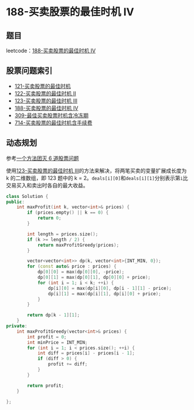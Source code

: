 # 188-买卖股票的最佳时机 IV

## 题目

leetcode：[188-买卖股票的最佳时机 IV](https://leetcode-cn.com/problems/best-time-to-buy-and-sell-stock-iv/)

## 股票问题索引

- [121-买卖股票的最佳时机](https://leetcode-cn.com/problems/best-time-to-buy-and-sell-stock/)
- [122-买卖股票的最佳时机 II](https://leetcode-cn.com/problems/best-time-to-buy-and-sell-stock-ii/)
- [123-买卖股票的最佳时机 III](https://leetcode-cn.com/problems/best-time-to-buy-and-sell-stock-iii/)
- [188-买卖股票的最佳时机 IV](https://leetcode-cn.com/problems/best-time-to-buy-and-sell-stock-iv/)
- [309-最佳买卖股票时机含冷冻期](https://leetcode-cn.com/problems/best-time-to-buy-and-sell-stock-with-cooldown/)
- [714-买卖股票的最佳时机含手续费](https://leetcode-cn.com/problems/best-time-to-buy-and-sell-stock-with-transaction-fee/)


## 动态规划

参考[一个方法团灭 6 道股票问题](https://leetcode-cn.com/problems/best-time-to-buy-and-sell-stock-iii/solution/yi-ge-tong-yong-fang-fa-tuan-mie-6-dao-gu-piao-wen/)


使用[123-买卖股票的最佳时机 III](../123-买卖股票的最佳时机%20III)的方法来解决，将两笔买卖的变量扩展成长度为 k 的二维数组，即 123 题中的 k = 2。`deals[i][0]`和`deals[i][1]`分别表示第`i`比交易买入和卖出时各自的最大收益。

```c++
class Solution {
public:
    int maxProfit(int k, vector<int>& prices) {
        if (prices.empty() || k == 0) {
            return 0;
        }

        int length = prices.size();
        if (k >= length / 2) {
            return maxProfitGreedy(prices);
        }

        vector<vector<int>> dp(k, vector<int>{INT_MIN, 0});
        for (const auto& price : prices) {
            dp[0][0] = max(dp[0][0], -price);
            dp[0][1] = max(dp[0][1], dp[0][0] + price);
            for (int i = 1; i < k; ++i) {
                dp[i][0] = max(dp[i][0], dp[i - 1][1] - price);
                dp[i][1] = max(dp[i][1], dp[i][0] + price);
            }
        }

        return dp[k - 1][1];
    }
private:
    int maxProfitGreedy(vector<int>& prices) {
        int profit = 0;
        int minPrice = INT_MIN;
        for (int i = 1; i < prices.size(); ++i) {
            int diff = prices[i] - prices[i - 1];
            if (diff > 0) {
                profit += diff;
            }
        }

        return profit;
    }

};
```

